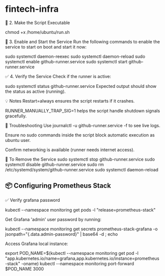 # fintech-infra




🔐 2. Make the Script Executable

chmod +x /home/ubuntu/run.sh

🔄 3. Enable and Start the Service
Run the following commands to enable the service to start on boot and start it now:

sudo systemctl daemon-reexec
sudo systemctl daemon-reload
sudo systemctl enable github-runner.service
sudo systemctl start github-runner.service


✅ 4. Verify the Service
Check if the runner is active:

sudo systemctl status github-runner.service
Expected output should show the status as active (running).

💡 Notes
Restart=always ensures the script restarts if it crashes.

RUNNER_MANUALLY_TRAP_SIG=1 helps the script handle shutdown signals gracefully.

📌 Troubleshooting
Use journalctl -u github-runner.service -f to see live logs.

Ensure no sudo commands inside the script block automatic execution as ubuntu user.

Confirm networking is available (runner needs internet access).

🧹 To Remove the Service
sudo systemctl stop github-runner.service
sudo systemctl disable github-runner.service
sudo rm /etc/systemd/system/github-runner.service
sudo systemctl daemon-reload


## 📦 Configuring Prometheus Stack
✅ Verify grafana password

kubectl --namespace monitoring get pods -l "release=prometheus-stack"

Get Grafana 'admin' user password by running:

kubectl --namespace monitoring get secrets prometheus-stack-grafana -o jsonpath="{.data.admin-password}" | base64 -d ; echo

Access Grafana local instance:

export POD_NAME=$(kubectl --namespace monitoring get pod -l "app.kubernetes.io/name=grafana,app.kubernetes.io/instance=prometheus-stack" -oname)
kubectl --namespace monitoring port-forward $POD_NAME 3000 

#


















